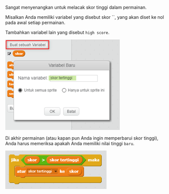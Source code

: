 Sangat menyenangkan untuk melacak skor tinggi dalam permainan.

Misalkan Anda memiliki variabel yang disebut skor ``, yang akan diset ke nol pada awal setiap permainan.

Tambahkan variabel lain yang disebut `high score`.

![tangkapan layar](images/make-high-score-variable.png)

Di akhir permainan (atau kapan pun Anda ingin memperbarui skor tinggi), Anda harus memeriksa apakah Anda memiliki nilai tinggi `baru`.

![tangkapan layar](images/check-for-high-score.png)
